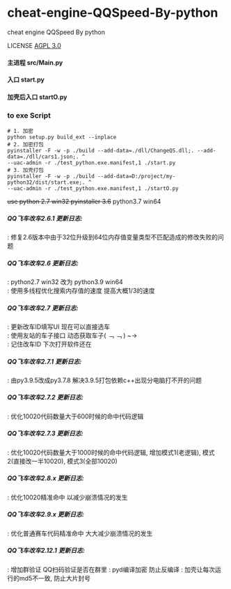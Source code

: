 # cheat-engine-QQSpeed-By-python  
cheat engine QQSpeed By python  

LICENSE [AGPL 3.0](https://www.gnu.org/licenses/agpl-3.0.html)


#### 主进程  src/Main.py  
#### 入口 start.py
#### 加壳后入口 startO.py
### to exe Script  
```
# 1. 加密
python setup.py build_ext --inplace
# 2. 加密打包
pyinstaller -F -w -p ./build --add-data=./dll/ChangeQS.dll;. --add-data=./dll/cars1.json;. ^
--uac-admin -r ./test_python.exe.manifest,1 ./start.py
# 3. 加壳打包
pyinstaller -F -w -p ./build --add-data=D:/project/my-python32/dist/start.exe;. ^
--uac-admin -r ./test_python.exe.manifest,1 ./startO.py
```
~~use python 2.7 win32 pyinstaller 3.6~~ python3.7 win64

##### QQ飞车改车2.6.1 更新日志:  
 : 修复2.6版本中由于32位升级到64位内存值变量类型不匹配造成的修改失败的问题  
  
##### QQ飞车改车2.6 更新日志:   
 : python2.7 win32 改为 python3.9 win64  
 : 使用多线程优化搜索内存值的速度 提高大概1/3的速度  

##### QQ飞车改车2.7 更新日志:  
 : 更新改车ID填写UI 现在可以直接选车  
 : 使用友站的车子接口 动态获取车子( ﹁ ﹁ ) ~→  
 : 记住改车ID 下次打开软件还在  
##### QQ飞车改车2.7.1 更新日志:  
: 由py3.9.5改成py3.7.8 解决3.9.5打包依赖c++出现分电脑打不开的问题
##### QQ飞车改车2.7.2 更新日志:
: 优化10020代码数量大于600时候的命中代码逻辑
##### QQ飞车改车2.7.3 更新日志:
: 优化10020代码数量大于1000时候的命中代码逻辑, 增加模式1(老逻辑), 模式2(直接改一半10020), 模式3(全部10020)
##### QQ飞车改车2.8.x 更新日志:
: 优化10020精准命中 以减少崩溃情况的发生
##### QQ飞车改车2.9.x 更新日志:
: 优化普通赛车代码精准命中 大大减少崩溃情况的发生
##### QQ飞车改车2.12.1 更新日志:
: 增加群验证 QQ扫码验证是否在群里
: pyd编译加密 防止反编译
: 加壳让每次运行的md5不一致, 防止大片封号


